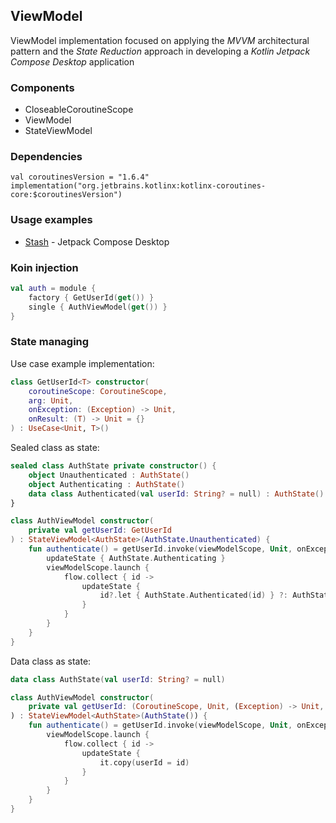 ## ViewModel

ViewModel implementation focused on applying the *MVVM* architectural pattern and the *State Reduction* approach in
developing a *Kotlin Jetpack Compose Desktop* application

### Components

- CloseableCoroutineScope
- ViewModel
- StateViewModel

### Dependencies

```
val coroutinesVersion = "1.6.4"
implementation("org.jetbrains.kotlinx:kotlinx-coroutines-core:$coroutinesVersion")
```

### Usage examples

- [Stash](https://github.com/numq/Stash) - Jetpack Compose Desktop

### Koin injection

```kotlin
val auth = module {
    factory { GetUserId(get()) }
    single { AuthViewModel(get()) }
}
```

### State managing

Use case example implementation:

```kotlin
class GetUserId<T> constructor(
    coroutineScope: CoroutineScope,
    arg: Unit,
    onException: (Exception) -> Unit,
    onResult: (T) -> Unit = {}
) : UseCase<Unit, T>()
```

Sealed class as state:

```kotlin
sealed class AuthState private constructor() {
    object Unauthenticated : AuthState()
    object Authenticating : AuthState()
    data class Authenticated(val userId: String? = null) : AuthState()
}

class AuthViewModel constructor(
    private val getUserId: GetUserId
) : StateViewModel<AuthState>(AuthState.Unauthenticated) {
    fun authenticate() = getUserId.invoke(viewModelScope, Unit, onException) { flow ->
        updateState { AuthState.Authenticating }
        viewModelScope.launch {
            flow.collect { id ->
                updateState {
                    id?.let { AuthState.Authenticated(id) } ?: AuthState.Unauthenticated
                }
            }
        }
    }
}
```

Data class as state:

```kotlin
data class AuthState(val userId: String? = null)

class AuthViewModel constructor(
    private val getUserId: (CoroutineScope, Unit, (Exception) -> Unit, (Flow<String?>) -> Unit) -> Unit
) : StateViewModel<AuthState>(AuthState()) {
    fun authenticate() = getUserId.invoke(viewModelScope, Unit, onException) { flow ->
        viewModelScope.launch {
            flow.collect { id ->
                updateState {
                    it.copy(userId = id)
                }
            }
        }
    }
}
```
